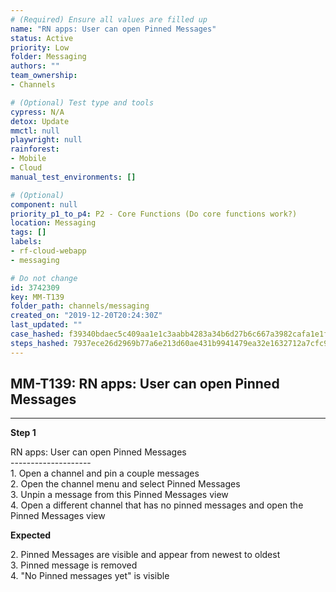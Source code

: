 ```yaml
---
# (Required) Ensure all values are filled up
name: "RN apps: User can open Pinned Messages"
status: Active
priority: Low
folder: Messaging
authors: ""
team_ownership: 
- Channels

# (Optional) Test type and tools
cypress: N/A
detox: Update
mmctl: null
playwright: null
rainforest: 
- Mobile
- Cloud
manual_test_environments: []

# (Optional)
component: null
priority_p1_to_p4: P2 - Core Functions (Do core functions work?)
location: Messaging
tags: []
labels: 
- rf-cloud-webapp
- messaging

# Do not change
id: 3742309
key: MM-T139
folder_path: channels/messaging
created_on: "2019-12-20T20:24:30Z"
last_updated: ""
case_hashed: f39340bdaec5c409aa1e1c3aabb4283a34b6d27b6c667a3982cafa1e1fadb1eb1b273402afc2d7f9ea6f93057f44427b
steps_hashed: 7937ece26d2969b77a6e213d60ae431b9941479ea32e1632712a7cfc9a3e599774d6dff40ce4cda5dcad4ec87af14a0f
---
```


## MM-T139: RN apps: User can open Pinned Messages

---

**Step 1**

RN apps: User can open Pinned Messages\
\--------------------\
1\. Open a channel and pin a couple messages\
2\. Open the channel menu and select Pinned Messages\
3\. Unpin a message from this Pinned Messages view\
4\. Open a different channel that has no pinned messages and open the Pinned Messages view

**Expected**

2\. Pinned Messages are visible and appear from newest to oldest\
3\. Pinned message is removed\
4\. "No Pinned messages yet" is visible
